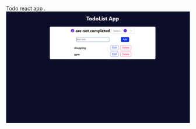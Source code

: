 Todo react app .
<br/>
![alt text](https://github.com/seyedmahdihosseinizade/TodoApp/blob/main/Capture.PNG)
